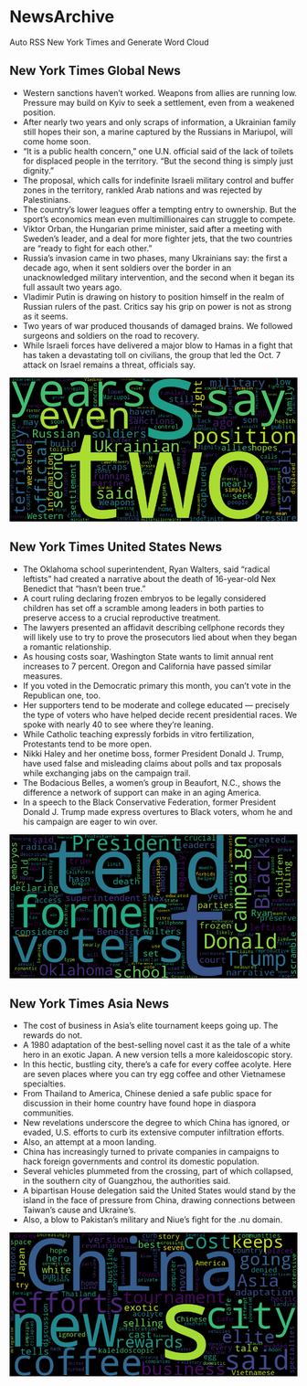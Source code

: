 # NewsArchive
Auto RSS New York Times and Generate Word Cloud

## New York Times Global News
* Western sanctions haven’t worked. Weapons from allies are running low. Pressure may build on Kyiv to seek a settlement, even from a weakened position.
* After nearly two years and only scraps of information, a Ukrainian family still hopes their son, a marine captured by the Russians in Mariupol, will come home soon.
* “It is a public health concern,” one U.N. official said of the lack of toilets for displaced people in the territory. “But the second thing is simply just dignity.”
* The proposal, which calls for indefinite Israeli military control and buffer zones in the territory, rankled Arab nations and was rejected by Palestinians.
* The country’s lower leagues offer a tempting entry to ownership. But the sport’s economics mean even multimillionaires can struggle to compete.
* Viktor Orban, the Hungarian prime minister, said after a meeting with Sweden’s leader, and a deal for more fighter jets, that the two countries are “ready to fight for each other.”
* Russia’s invasion came in two phases, many Ukrainians say: the first a decade ago, when it sent soldiers over the border in an unacknowledged military intervention, and the second when it began its full assault two years ago.
* Vladimir Putin is drawing on history to position himself in the realm of Russian rulers of the past. Critics say his grip on power is not as strong as it seems.
* Two years of war produced thousands of damaged brains. We followed surgeons and soldiers on the road to recovery.
* While Israeli forces have delivered a major blow to Hamas in a fight that has taken a devastating toll on civilians, the group that led the Oct. 7 attack on Israel remains a threat, officials say.

![Global](./global.png)
## New York Times United States News
* The Oklahoma school superintendent, Ryan Walters, said “radical leftists” had created a narrative about the death of 16-year-old Nex Benedict that “hasn’t been true.”
* A court ruling declaring frozen embryos to be legally considered children has set off a scramble among leaders in both parties to preserve access to a crucial reproductive treatment.
* The lawyers presented an affidavit describing cellphone records they will likely use to try to prove the prosecutors lied about when they began a romantic relationship.
* As housing costs soar, Washington State wants to limit annual rent increases to 7 percent. Oregon and California have passed similar measures.
* If you voted in the Democratic primary this month, you can’t vote in the Republican one, too.
* Her supporters tend to be moderate and college educated — precisely the type of voters who have helped decide recent presidential races. We spoke with nearly 40 to see where they’re leaning.
* While Catholic teaching expressly forbids in vitro fertilization, Protestants tend to be more open.
* Nikki Haley and her onetime boss, former President Donald J. Trump, have used false and misleading claims about polls and tax proposals while exchanging jabs on the campaign trail.
* The Bodacious Belles, a women’s group in Beaufort, N.C., shows the difference a network of support can make in an aging America.
* In a speech to the Black Conservative Federation, former President Donald J. Trump made express overtures to Black voters, whom he and his campaign are eager to win over.

![US](./usnews.png)
## New York Times Asia News
* The cost of business in Asia’s elite tournament keeps going up. The rewards do not.
* A 1980 adaptation of the best-selling novel cast it as the tale of a white hero in an exotic Japan. A new version tells a more kaleidoscopic story.
* In this hectic, bustling city, there’s a cafe for every coffee acolyte. Here are seven places where you can try egg coffee and other Vietnamese specialties.
* From Thailand to America, Chinese denied a safe public space for discussion in their home country have found hope in diaspora communities.
* New revelations underscore the degree to which China has ignored, or evaded, U.S. efforts to curb its extensive computer infiltration efforts.
* Also, an attempt at a moon landing.
* China has increasingly turned to private companies in campaigns to hack foreign governments and control its domestic population.
* Several vehicles plummeted from the crossing, part of which collapsed, in the southern city of Guangzhou, the authorities said.
* A bipartisan House delegation said the United States would stand by the island in the face of pressure from China, drawing connections between Taiwan’s cause and Ukraine’s.
* Also, a blow to Pakistan’s military and Niue’s fight for the .nu domain.

![Asian](./asian.png)

